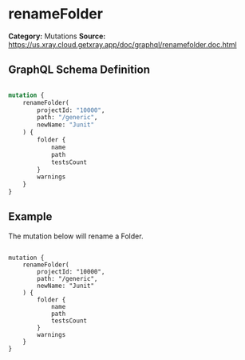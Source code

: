 # renameFolder

**Category:** Mutations
**Source:** https://us.xray.cloud.getxray.app/doc/graphql/renamefolder.doc.html

## GraphQL Schema Definition

```graphql

mutation {
    renameFolder(
        projectId: "10000",
        path: "/generic",
        newName: "Junit"
    ) {
        folder {
            name
            path
            testsCount
        }
        warnings
    }
}

```

## Example

The mutation below will rename a Folder.

```

mutation {
    renameFolder(
        projectId: "10000",
        path: "/generic",
        newName: "Junit"
    ) {
        folder {
            name
            path
            testsCount
        }
        warnings
    }
}

```